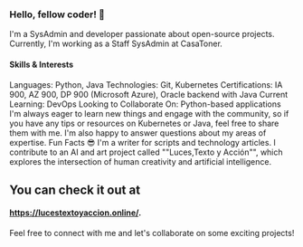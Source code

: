 ### Hello, fellow coder! 👋
I'm a SysAdmin and developer passionate about open-source projects. Currently, I'm working as a Staff SysAdmin at CasaToner.
#### Skills & Interests
Languages: Python, Java
Technologies: Git, Kubernetes
Certifications: IA 900, AZ 900, DP 900 (Microsoft Azure), Oracle backend with Java
Current Learning: DevOps
Looking to Collaborate On: Python-based applications
I'm always eager to learn new things and engage with the community, so if you have any tips or resources on Kubernetes or Java, feel free to share them with me. I'm also happy to answer questions about my areas of expertise.
Fun Facts 😎
I'm a writer for scripts and technology articles.
I contribute to an AI and art project called ""Luces,Texto y Acción"", which explores the intersection of human creativity and artificial intelligence. 
## You can check it out at 
#### https://lucestextoyaccion.online/.
Feel free to connect with me and let's collaborate on some exciting projects!










